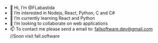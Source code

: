 - 👋 Hi, I’m @FLabastida
- 👀 I’m interested in Nodejs, React, Python, C and C#
- 🌱 I’m currently learning React and Python
- 💞️ I’m looking to collaborate on web applications
- 📫 To contact me please send a email to: fallsoftware.dev@gmail.com //Soon visit fall.software

<!---
FLabastida/FLabastida is a ✨ special ✨ repository because its `README.md` (this file) appears on your GitHub profile.
You can click the Preview link to take a look at your changes.
--->
